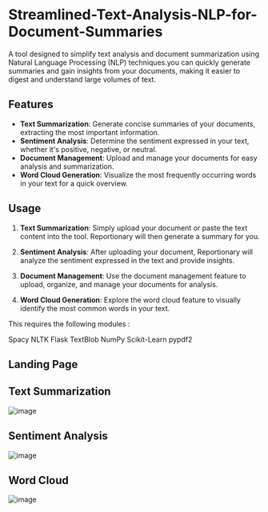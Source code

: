 # Streamlined-Text-Analysis-NLP-for-Document-Summaries
A tool designed to simplify text analysis and document summarization using Natural Language Processing (NLP) techniques.you can quickly generate summaries and gain insights from your documents, making it easier to digest and understand large volumes of text.

## Features

- **Text Summarization**: Generate concise summaries of your documents, extracting the most important information.
- **Sentiment Analysis**: Determine the sentiment expressed in your text, whether it's positive, negative, or neutral.
- **Document Management**: Upload and manage your documents for easy analysis and summarization.
- **Word Cloud Generation**: Visualize the most frequently occurring words in your text for a quick overview.
  
## Usage

1. **Text Summarization**: Simply upload your document or paste the text content into the tool. Reportionary will then generate a summary for you.

2. **Sentiment Analysis**: After uploading your document, Reportionary will analyze the sentiment expressed in the text and provide insights.

3. **Document Management**: Use the document management feature to upload, organize, and manage your documents for analysis.

4. **Word Cloud Generation**: Explore the word cloud feature to visually identify the most common words in your text.


This requires the following modules :

Spacy
NLTK
Flask
TextBlob
NumPy
Scikit-Learn
pypdf2

## Landing Page
## Text Summarization 
![image](https://github.com/hariharasudan3/Streamlined-Text-Analysis-NLP-for-Document-Summaries/assets/145860861/c91fa88a-1204-483b-a789-0628b135c5f3)
## Sentiment Analysis
![image](https://github.com/hariharasudan3/Streamlined-Text-Analysis-NLP-for-Document-Summaries/assets/145860861/24e16bd9-b6ce-43fd-92f3-e943b424df25)
## Word Cloud
![image](https://github.com/hariharasudan3/Streamlined-Text-Analysis-NLP-for-Document-Summaries/assets/145860861/04393812-7dfc-4733-8235-449956ab9cf9)





